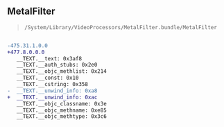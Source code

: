 ## MetalFilter

> `/System/Library/VideoProcessors/MetalFilter.bundle/MetalFilter`

```diff

-475.31.1.0.0
+477.8.0.0.0
   __TEXT.__text: 0x3af8
   __TEXT.__auth_stubs: 0x2e0
   __TEXT.__objc_methlist: 0x214
   __TEXT.__const: 0x10
   __TEXT.__cstring: 0x358
-  __TEXT.__unwind_info: 0xa8
+  __TEXT.__unwind_info: 0xac
   __TEXT.__objc_classname: 0x3e
   __TEXT.__objc_methname: 0xe85
   __TEXT.__objc_methtype: 0x3c6

```
